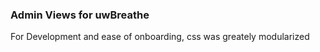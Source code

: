 ### Admin Views for uwBreathe

For Development and ease of onboarding, css was greately modularized
